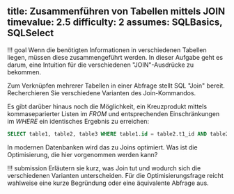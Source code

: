 title: Zusammenführen von Tabellen mittels JOIN
timevalue: 2.5
difficulty: 2
assumes: SQLBasics, SQLSelect
---
!!! goal
    Wenn die benötigten Informationen in verschiedenen Tabellen liegen, müssen diese 
    zusammengeführt werden. In dieser Aufgabe geht es darum, eine Intuition für die verschiedenen 
    "JOIN"-Ausdrücke zu bekommen.

Zum Verknüpfen mehrerer Tabellen in einer Abfrage stellt SQL "Join" bereit.
Recherchieren Sie verschiedene Varianten des Join-Kommandos.

Es gibt darüber hinaus noch die Möglichkeit, ein Kreuzprodukt mittels kommaseparierter Listen
im *FROM* und entsprechenden Einschränkungen im *WHERE* ein identisches Ergebnis zu erreichen:

```sql
SELECT table1, table2, table3 WHERE table1.id = table2.t1_id AND table2.id = table3.t2_id;
```

In modernen Datenbanken wird das zu Joins optimiert. Was ist die Optimisierung, die hier
vorgenommen werden kann?

!!! submission
    Erläutern sie kurz, was Join tut und wodurch sich die verschiedenen Varianten unterscheiden.
    Für die Optimisierungsfrage reicht wahlweise eine kurze Begründung oder eine äquivalente
    Abfrage aus.
